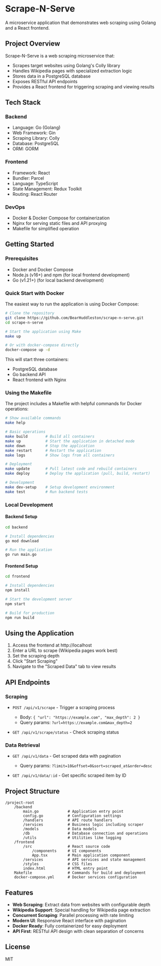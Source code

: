 # Scrape-N-Serve

A microservice application that demonstrates web scraping using Golang and a React frontend.

## Project Overview

Scrape-N-Serve is a web scraping microservice that:

- Scrapes target websites using Golang's Colly library
- Handles Wikipedia pages with specialized extraction logic
- Stores data in a PostgreSQL database
- Exposes RESTful API endpoints
- Provides a React frontend for triggering scraping and viewing results

## Tech Stack

### Backend

- Language: Go (Golang)
- Web Framework: Gin
- Scraping Library: Colly
- Database: PostgreSQL
- ORM: GORM

### Frontend

- Framework: React
- Bundler: Parcel
- Language: TypeScript
- State Management: Redux Toolkit
- Routing: React Router

### DevOps

- Docker & Docker Compose for containerization
- Nginx for serving static files and API proxying
- Makefile for simplified operation

## Getting Started

### Prerequisites

- Docker and Docker Compose
- Node.js (v16+) and npm (for local frontend development)
- Go (v1.21+) (for local backend development)

### Quick Start with Docker

The easiest way to run the application is using Docker Compose:

```bash
# Clone the repository
git clone https://github.com/BearHuddleston/scrape-n-serve.git
cd scrape-n-serve

# Start the application using Make
make up

# Or with docker-compose directly
docker-compose up -d
```

This will start three containers:
- PostgreSQL database
- Go backend API
- React frontend with Nginx

### Using the Makefile

The project includes a Makefile with helpful commands for Docker operations:

```bash
# Show available commands
make help

# Basic operations
make build        # Build all containers
make up           # Start the application in detached mode
make down         # Stop the application
make restart      # Restart the application
make logs         # Show logs from all containers

# Deployment
make update       # Pull latest code and rebuild containers
make deploy       # Deploy the application (pull, build, restart)

# Development
make dev-setup    # Setup development environment
make test         # Run backend tests
```

### Local Development

#### Backend Setup

```bash
cd backend

# Install dependencies
go mod download

# Run the application
go run main.go
```

#### Frontend Setup

```bash
cd frontend

# Install dependencies
npm install

# Start the development server
npm start

# Build for production
npm run build
```

## Using the Application

1. Access the frontend at http://localhost
2. Enter a URL to scrape (Wikipedia pages work best)
3. Set the scraping depth
4. Click "Start Scraping"
5. Navigate to the "Scraped Data" tab to view results

## API Endpoints

### Scraping

- `POST /api/v1/scrape` - Trigger a scraping process
  - Body: `{ "url": "https://example.com", "max_depth": 2 }`
  - Query params: `?url=https://example.com&max_depth=2`

- `GET /api/v1/scrape/status` - Check scraping status

### Data Retrieval

- `GET /api/v1/data` - Get scraped data with pagination
  - Query params: `?limit=10&offset=0&sort=scraped_at&order=desc`

- `GET /api/v1/data/:id` - Get specific scraped item by ID

## Project Structure

```
/project-root
    /backend
        main.go             # Application entry point
        config.go           # Configuration settings
        /handlers           # API route handlers
        /services           # Business logic including scraper
        /models             # Data models
        /db                 # Database connection and operations
        /utils              # Utilities like logging
    /frontend
        /src                # React source code
            /components     # UI components
            App.tsx         # Main application component
        /services           # API services and state management
        /styles             # CSS files
        index.html          # HTML entry point
    Makefile                # Commands for build and deployment
    docker-compose.yml      # Docker services configuration
```

## Features

- **Web Scraping**: Extract data from websites with configurable depth
- **Wikipedia Support**: Special handling for Wikipedia page extraction
- **Concurrent Scraping**: Parallel processing with rate limiting
- **Modern UI**: Responsive React interface with pagination
- **Docker Ready**: Fully containerized for easy deployment
- **API First**: RESTful API design with clean separation of concerns

## License

MIT